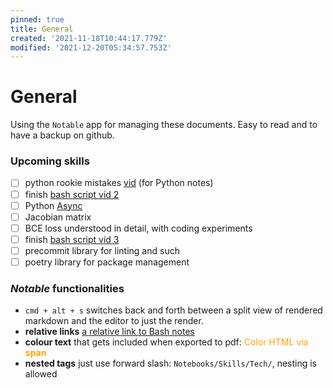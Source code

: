 ```yaml
---
pinned: true
title: General
created: '2021-11-18T10:44:17.779Z'
modified: '2021-12-20T05:34:57.753Z'
---
```


# General

Using the `Notable` app for managing these documents. Easy to read and to have a backup on github.


### Upcoming skills
- [ ] python rookie mistakes [vid](https://www.youtube.com/watch?v=qUeud6DvOWI) (for Python notes)
- [ ] finish [bash script vid 2](https://www.youtube.com/watch?v=6W8sAWakcxY&list=PLTXMX1FE5Hj7QDc8R1GyaNucSI3aH-Sp5&index=2&ab_channel=JoeCollins)
- [ ] Python [Async](https://www.youtube.com/watch?v=2IW-ZEui4h4)
- [ ] Jacobian matrix
- [ ] BCE loss understood in detail, with coding experiments
- [ ] finish [bash script vid 3](https://www.youtube.com/watch?v=9aD59kA_P1M&list=PLTXMX1FE5Hj7QDc8R1GyaNucSI3aH-Sp5&index=3&ab_channel=JoeCollins)
- [ ] precommit library for linting and such
- [ ] poetry library for package management

### _Notable_ functionalities

- `cmd + alt + s` 
switches back and forth between a split view of rendered markdown and the editor to just the render.
- **relative links**
[a relative link to Bash notes](Bash.md)
- **colour text** 
that gets included when exported to pdf: <span style="color:orange">Color HTML via **span**</span>
- **nested tags**
just use forward slash: `Notebooks/Skills/Tech/`, nesting is allowed

